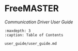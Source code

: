 # FreeMASTER

*Communication Driver User Guide*

```{tocTree}
:maxdepth: 3
:caption: Table of Contents

user_guide/user_guide.md
```

